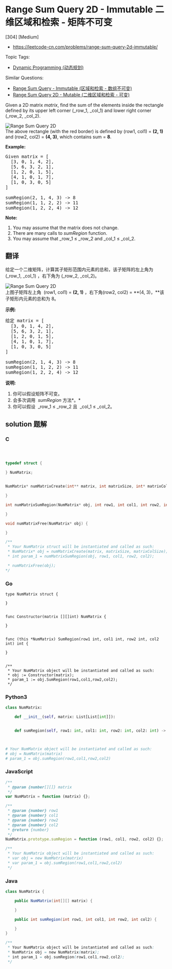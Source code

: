 # Range Sum Query 2D - Immutable 二维区域和检索 - 矩阵不可变

[304] [Medium]

- https://leetcode-cn.com/problems/range-sum-query-2d-immutable/

Topic Tags:

- [Dynamic Programming (动态规划)](https://leetcode-cn.com/tag/dynamic-programming/)

Similar Questions:

- [Range Sum Query - Immutable (区域和检索 - 数组不可变)](https://leetcode-cn.com/problems/range-sum-query-immutable/)
- [Range Sum Query 2D - Mutable (二维区域和检索 - 可变)](https://leetcode-cn.com/problems/range-sum-query-2d-mutable/)

Given a 2D matrix _matrix_, find the sum of the elements inside the rectangle defined by its upper left corner (\_row_1, \_col_1) and lower right corner (\_row_2, \_col_2).

![Range Sum Query 2D](/static/images/courses/range_sum_query_2d.png)  
The above rectangle (with the red border) is defined by (row1, col1) = **(2, 1)** and (row2, col2) = **(4, 3)**, which contains sum = **8**.

**Example:**

<pre>Given matrix = [
  [3, 0, 1, 4, 2],
  [5, 6, 3, 2, 1],
  [1, 2, 0, 1, 5],
  [4, 1, 0, 1, 7],
  [1, 0, 3, 0, 5]
]

sumRegion(2, 1, 4, 3) -&gt; 8
sumRegion(1, 1, 2, 2) -&gt; 11
sumRegion(1, 2, 2, 4) -&gt; 12
</pre>

**Note:**

1.  You may assume that the matrix does not change.
2.  There are many calls to _sumRegion_ function.
3.  You may assume that \_row_1 ≤ \_row_2 and \_col_1 ≤ \_col_2.

## 翻译

给定一个二维矩阵，计算其子矩形范围内元素的总和，该子矩阵的左上角为 (\_row_1, _col_1) ，右下角为 (\_row_2, _col_2)。

![Range Sum Query 2D](https://assets.leetcode-cn.com/aliyun-lc-upload/images/304.png)  
上图子矩阵左上角  (row1, col1) = **(2, 1)** ，右下角(row2, col2) = **(4, 3)，**该子矩形内元素的总和为 8。

**示例:**

<pre>给定 matrix = [
  [3, 0, 1, 4, 2],
  [5, 6, 3, 2, 1],
  [1, 2, 0, 1, 5],
  [4, 1, 0, 1, 7],
  [1, 0, 3, 0, 5]
]

sumRegion(2, 1, 4, 3) -&gt; 8
sumRegion(1, 1, 2, 2) -&gt; 11
sumRegion(1, 2, 2, 4) -&gt; 12
</pre>

**说明:**

1.  你可以假设矩阵不可变。
2.  会多次调用  *sumRegion* 方法*。*
3.  你可以假设  _row_1 ≤ \_row_2 且  _col_1 ≤ \_col_2。

## solution 题解

### C

```c



typedef struct {

} NumMatrix;


NumMatrix* numMatrixCreate(int** matrix, int matrixSize, int* matrixColSize) {

}

int numMatrixSumRegion(NumMatrix* obj, int row1, int col1, int row2, int col2) {

}

void numMatrixFree(NumMatrix* obj) {

}

/**
 * Your NumMatrix struct will be instantiated and called as such:
 * NumMatrix* obj = numMatrixCreate(matrix, matrixSize, matrixColSize);
 * int param_1 = numMatrixSumRegion(obj, row1, col1, row2, col2);

 * numMatrixFree(obj);
*/
```

### Go

```golang
type NumMatrix struct {

}


func Constructor(matrix [][]int) NumMatrix {

}


func (this *NumMatrix) SumRegion(row1 int, col1 int, row2 int, col2 int) int {

}


/**
 * Your NumMatrix object will be instantiated and called as such:
 * obj := Constructor(matrix);
 * param_1 := obj.SumRegion(row1,col1,row2,col2);
 */
```

### Python3

```python
class NumMatrix:

    def __init__(self, matrix: List[List[int]]):


    def sumRegion(self, row1: int, col1: int, row2: int, col2: int) -> int:



# Your NumMatrix object will be instantiated and called as such:
# obj = NumMatrix(matrix)
# param_1 = obj.sumRegion(row1,col1,row2,col2)
```

### JavaScript

```javascript
/**
 * @param {number[][]} matrix
 */
var NumMatrix = function (matrix) {};

/**
 * @param {number} row1
 * @param {number} col1
 * @param {number} row2
 * @param {number} col2
 * @return {number}
 */
NumMatrix.prototype.sumRegion = function (row1, col1, row2, col2) {};

/**
 * Your NumMatrix object will be instantiated and called as such:
 * var obj = new NumMatrix(matrix)
 * var param_1 = obj.sumRegion(row1,col1,row2,col2)
 */
```

### Java

```java
class NumMatrix {

    public NumMatrix(int[][] matrix) {

    }

    public int sumRegion(int row1, int col1, int row2, int col2) {

    }
}

/**
 * Your NumMatrix object will be instantiated and called as such:
 * NumMatrix obj = new NumMatrix(matrix);
 * int param_1 = obj.sumRegion(row1,col1,row2,col2);
 */
```
